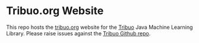 # Tribuo.org Website

This repo hosts the [tribuo.org](https://tribuo.org) website for the 
[Tribuo](https://github.com/oracle/tribuo) Java Machine Learning 
Library. Please raise issues against the [Tribuo Github repo](https://github.com/oracle/tribuo).
